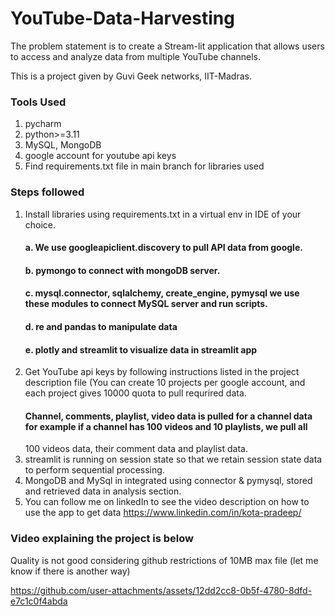 # YouTube-Data-Harvesting
The problem statement is to create a Stream-lit application that allows users to access and analyze data from multiple YouTube channels. 

This is a project given by Guvi Geek networks, IIT-Madras.

### Tools Used
1. pycharm
2. python>=3.11
3. MySQL, MongoDB
4. google account for youtube api keys
5. Find requirements.txt file in main branch for libraries used

### Steps followed
1. Install libraries using requirements.txt in a virtual env in IDE of your choice.
   #### a. We use googleapiclient.discovery to pull API data from google.
   #### b. pymongo to connect with mongoDB server.
   #### c. mysql.connector, sqlalchemy, create_engine, pymysql we use these modules to connect MySQL server and run scripts.
   #### d. re and pandas to manipulate data
   #### e. plotly and streamlit to visualize data in streamlit app
2. Get YouTube api keys by following instructions listed in the project description file  (You can create 10 projects per google account,
   and each project gives 10000 quota to pull requrired data.
   #### Channel, comments, playlist, video data is pulled for a channel data for example if a channel has 100 videos and 10 playlists, we pull all
   100 videos data, their comment data and playlist data.
4. streamlit is running on session state so that we retain session state data to perform sequential processing.
5. MongoDB and MySql in integrated using connector & pymysql, stored and retrieved data in analysis section.
6. You can follow me on linkedIn to see the video description on how to use the app to get data
https://www.linkedin.com/in/kota-pradeep/ 

### Video explaining the project is below
Quality is not good considering github restrictions of 10MB max file (let me know if there is another way)

https://github.com/user-attachments/assets/12dd2cc8-0b5f-4780-8dfd-e7c1c0f4abda



